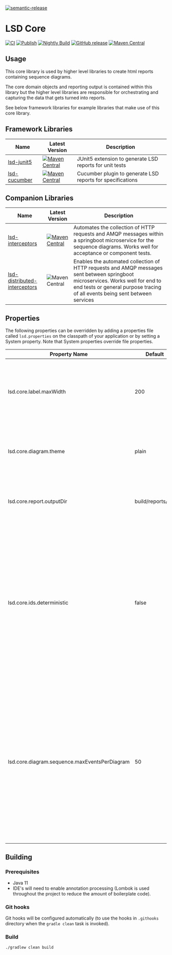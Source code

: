 [![semantic-release](https://img.shields.io/badge/semantic-release-e10079.svg?logo=semantic-release)](https://github.com/semantic-release/semantic-release)

# LSD Core
[![CI](https://github.com/lsd-consulting/lsd-core/actions/workflows/ci.yml/badge.svg)](https://github.com/lsd-consulting/lsd-core/actions/workflows/ci.yml)
[![Publish](https://github.com/lsd-consulting/lsd-core/actions/workflows/publish.yml/badge.svg)](https://github.com/lsd-consulting/lsd-core/actions/workflows/publish.yml)
[![Nightly Build](https://github.com/lsd-consulting/lsd-core/actions/workflows/nightly.yml/badge.svg)](https://github.com/lsd-consulting/lsd-core/actions/workflows/nightly.yml)
[![GitHub release](https://img.shields.io/github/release/lsd-consulting/lsd-core)](https://github.com/lsd-consulting/lsd-core/releases)
[![Maven Central](https://img.shields.io/maven-central/v/io.github.lsd-consulting/lsd-core.svg?label=Maven%20Central)](https://search.maven.org/search?q=g:%22io.github.lsd-consulting%22%20AND%20a:%22lsd-core%22)

## Usage
This core library is used by higher level libraries to create html reports containing sequence diagrams.

The core domain objects and reporting output is contained within this library but the higher level libraries are responsible for
orchestrating and capturing the data that gets turned into reports.

See below framework libraries for example libraries that make use of this core library.

## Framework Libraries
| Name | Latest Version | Description |
| ----------- | ----------- |------------ |
| [lsd-junit5](https://github.com/lsd-consulting/lsd-junit5) | [![Maven Central](https://img.shields.io/maven-central/v/io.github.lsd-consulting/lsd-junit5.svg?label=Maven%20Central)](https://search.maven.org/search?q=g:%22io.github.lsd-consulting%22%20AND%20a:%22lsd-junit5%22) | JUnit5 extension to generate LSD reports for unit tests |
| [lsd-cucumber](https://github.com/lsd-consulting/lsd-cucumber) |[![Maven Central](https://img.shields.io/maven-central/v/io.github.lsd-consulting/lsd-cucumber.svg?label=Maven%20Central)](https://search.maven.org/search?q=g:%22io.github.lsd-consulting%22%20AND%20a:%22lsd-cucumber%22) | Cucumber plugin to generate LSD reports for specifications |

## Companion Libraries
| Name | Latest Version | Description |
| ----------- | ----------- |------------ |
| [lsd-interceptors](https://github.com/lsd-consulting/lsd-interceptors) | [![Maven Central](https://img.shields.io/maven-central/v/io.github.lsd-consulting/lsd-interceptors.svg?label=Maven%20Central)](https://search.maven.org/search?q=g:%22io.github.lsd-consulting%22%20AND%20a:%22lsd-interceptors%22) | Automates the collection of HTTP requests and AMQP messages within a springboot microservice for the sequence diagrams. Works well for acceptance or component tests. |
| [lsd-distributed-interceptors](https://github.com/lsd-consulting/lsd-distributed-interceptors) |![Maven Central](https://img.shields.io/maven-central/v/io.github.lsd-consulting/lsd-distributed-interceptor) | Enables the automated collection of HTTP requests and AMQP messages sent between springboot microservices. Works well for end to end tests or general purpose tracing of all events being sent between services |

## Properties
The following properties can be overridden by adding a properties file called `lsd.properties` on the classpath of your 
application or by setting a System property. Note that System properties override file properties.

| Property Name        | Default     | Description |
| ----------- | ----------- |------------ |
| lsd.core.label.maxWidth | 200 | The width in number of characters for the labels that appear on the diagrams before being abbreviated. |
| lsd.core.diagram.theme | plain | The plantUml theme to apply to the diagrams. See the [available themes](https://plantuml.com/theme). |
| lsd.core.report.outputDir | build/reports/lsd | The directory to write the report files. (This can be a relative path).|
| lsd.core.ids.deterministic | false | Determines how the html element ids are generated. Allowing deterministic ids is useful when testing (e.g. approval tests of html output since the generated ids won't be random. The default option which provides random ids should be preferred otherwise.|
| lsd.core.diagram.sequence.maxEventsPerDiagram | 50 | To help make really large diagrams easier to read this value is used to decide when to split a potentially large diagram into sub-diagrams. (Each sub diagram will remove any unused participants and include the participant headers and footers). |

## Building

### Prerequisites
* Java 11 
* IDE's will need to enable annotation processing (Lombok is used throughout the project to reduce the amount of boilerplate code).

### Git hooks

Git hooks will be configured automatically (to use the hooks in `.githooks` directory when the `gradle clean` task is invoked).

### Build

    ./gradlew clean build
